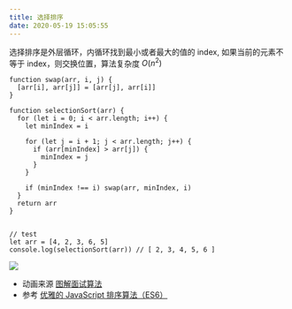 ```yaml
---
title: 选择排序
date: 2020-05-19 15:05:55
---
```


选择排序是外层循环，内循环找到最小或者最大的值的 index, 如果当前的元素不等于 index，则交换位置，算法复杂度 $O(n^2)$

```TS
function swap(arr, i, j) {
  [arr[i], arr[j]] = [arr[j], arr[i]]
}

function selectionSort(arr) {
  for (let i = 0; i < arr.length; i++) {
    let minIndex = i

    for (let j = i + 1; j < arr.length; j++) {
      if (arr[minIndex] > arr[j]) {
        minIndex = j
      }
    }

    if (minIndex !== i) swap(arr, minIndex, i)
  }
  return arr
}


// test
let arr = [4, 2, 3, 6, 5]
console.log(selectionSort(arr)) // [ 2, 3, 4, 5, 6 ]
```

![](https://gitee.com/alvin0216/cdn/raw/master/img/algorithm/sort/selectionSort.png)

- 动画来源 [图解面试算法](https://github.com/MisterBooo/LeetCodeAnimation)
- 参考 [优雅的 JavaScript 排序算法（ES6）](https://juejin.im/post/5ab62ec36fb9a028cf326c49)
